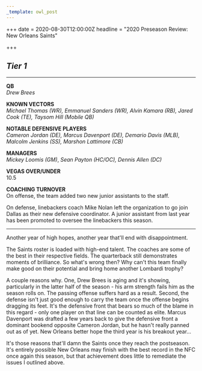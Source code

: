 ```yaml
---
_template: owl_post
---
```


+++
date = 2020-08-30T12:00:00Z
headline = "2020 Preseason Review: New Orleans Saints"

+++
## _Tier 1_

***

**QB**  
_Drew Brees_

**KNOWN VECTORS**  
_Michael Thomas (WR), Emmanuel Sanders (WR), Alvin Kamara (RB), Jared Cook (TE), Taysom Hill (Mobile QB)_

**NOTABLE DEFENSIVE PLAYERS**  
_Cameron Jordan (DE), Marcus Davenport (DE), Demario Davis (MLB), Malcolm Jenkins (SS), Marshon Lattimore (CB)_

**MANAGERS**  
_Mickey Loomis (GM)_, _Sean Payton (HC/OC), Dennis Allen (DC)_

**VEGAS OVER/UNDER**  
10\.5

**COACHING TURNOVER**  
On offense, the team added two new junior assistants to the staff.

On defense, linebackers coach Mike Nolan left the organization to go join Dallas as their new defensive coordinator. A junior assistant from last year has been promoted to oversee the linebackers this season.

***

Another year of high hopes, another year that'll end with disappointment.

The Saints roster is loaded with high-end talent. The coaches are some of the best in their respective fields. The quarterback still demonstrates moments of brilliance. So what's wrong then? Why can't this team finally make good on their potential and bring home another Lombardi trophy?

A couple reasons why. One, Drew Brees is aging and it's showing, particularly in the latter half of the season - his arm strength fails him as the season rolls on. The passing offense suffers hard as a result. Second, the defense isn't just good enough to carry the team once the offense begins dragging its feet. It's the defensive front that bears so much of the blame in this regard - only one player on that line can be counted as elite. Marcus Davenport was drafted a few years back to give the defensive front a dominant bookend opposite Cameron Jordan, but he hasn't really panned out as of yet. New Orleans better hope the third year is his breakout year...

It's those reasons that'll damn the Saints once they reach the postseason. It's entirely possible New Orleans may finish with the best record in the NFC once again this season, but that achievement does little to remediate the issues I outlined above.
